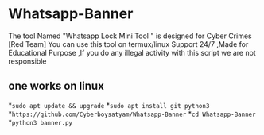 # Whatsapp-Banner
The tool Named "Whatsapp Lock Mini Tool " is designed for Cyber Crimes [Red Team] You can use this tool on termux/linux Support 24/7 ,Made for Educational Purpose ,If you do any illegal activity with this script we are not responsible


## one works on linux
*`sudo apt update && upgrade`
*`sudo apt install git python3`
*`https://github.com/Cyberboysatyam/Whatsapp-Banner`
*`cd Whatsapp-Banner`
*`python3 banner.py`
